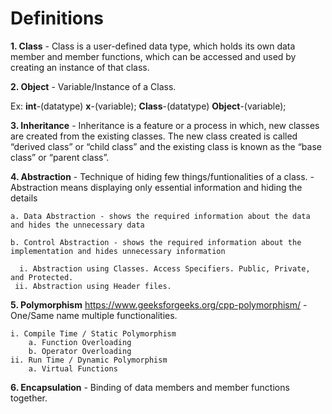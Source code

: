 # Definitions

**1. Class**
    - Class is a user-defined data type, which holds its own data member and member functions, which can be accessed and used by creating an instance of that class. 

**2. Object**
    - Variable/Instance of a Class. 

Ex: 
        **int**-(datatype) **x**-(variable);
        **Class**-(datatype) **Object**-(variable);

**3. Inheritance**
    - Inheritance is a feature or a process in which, new classes are created from the existing classes. The new class created is called “derived class” or “child class” and the existing class is known as the “base class” or “parent class”.

**4. Abstraction**
    - Technique of hiding few things/funtionalities of a class.
    - Abstraction means displaying only essential information and hiding the details

    a. Data Abstraction - shows the required information about the data and hides the unnecessary data
    
    b. Control Abstraction - shows the required information about the implementation and hides unnecessary information

      i. Abstraction using Classes. Access Specifiers. Public, Private, and Protected.
     ii. Abstraction using Header files. 

**5. Polymorphism**  https://www.geeksforgeeks.org/cpp-polymorphism/
    - One/Same name multiple functionalities.

    i. Compile Time / Static Polymorphism
        a. Function Overloading
        b. Operator Overloading
    ii. Run Time / Dynamic Polymorphism
        a. Virtual Functions

**6. Encapsulation**
    - Binding of data members and member functions together.
    
